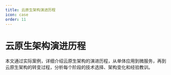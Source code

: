 ```yaml
---
title: 云原生架构演进历程
icon: case
order: 11
---
```


# 云原生架构演进历程

本文通过实际案例，详细介绍云原生架构的演进历程，从单体应用到微服务，再到云原生架构的转变过程，分析每个阶段的技术选择、架构变化和经验教训。
